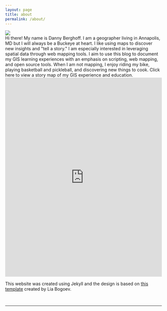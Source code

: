```yaml
---
layout: page
title: about
permalink: /about/
---
```


<img class="col one right" src="{{ site.baseurl }}/img/prof_pic.jpg">

<br/>
Hi there! My name is Danny Berghoff. I am a geographer living in Annapolis, MD but I will always be a Buckeye at heart. I like using maps to discover new insights and "tell a story." I am especially interested in leveraging spatial data through web mapping tools. I aim to use this blog to document my GIS learning experiences with an emphasis on scripting, web mapping, and open source tools. When I am not mapping, I enjoy riding my bike, playing basketball and pickleball, and discovering new things to cook. Click here to view a story map of my GIS experience and education.

<iframe width="100%" height="640px" src="https://www.arcgis.com/apps/MapSeries/index.html?appid=53176f015fd249de9cd80716236c5991" frameborder="0" scrolling="no"></iframe>

This website was created using Jekyll and the design is based on <a href="https://github.com/bogoli/-folio">this template</a> created by Lia Bogoev.


<br/>
<hr/>
<br/>
<span class="contacticon center">
	<a href="mailto:{{site.email}}"><i class="fa fa-envelope-square"></i></a>
	<!--<a href="https://github.com" target="_blank"><i class="fa fa-github-square"></i></a>-->
	<a href="https://www.linkedin.com/in/{{site.linkedin_username}}" target="_blank"><i class="fa fa-linkedin-square"></i></a>
</span>

